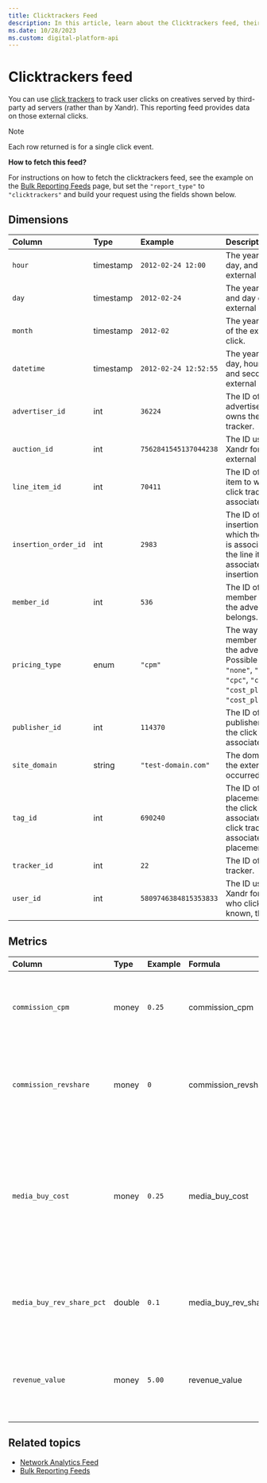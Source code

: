 ```yaml
---
title: Clicktrackers Feed
description: In this article, learn about the Clicktrackers feed, their Dimensions, and Metrics.
ms.date: 10/28/2023
ms.custom: digital-platform-api
---
```


# Clicktrackers feed

You can use [click trackers](click-tracker-service.md) to track user clicks on creatives served by third-party ad servers (rather than by
Xandr). This reporting feed provides data on those external clicks.

> [!NOTE]
> Each row returned is for a single click event.
>
> **How to fetch this feed?**
>
> For instructions on how to fetch the clicktrackers feed, see the example on the [Bulk Reporting Feeds](bulk-reporting-feeds.md) page, but set the `"report_type"` to `"clicktrackers"` and build your request using the fields shown below.

## Dimensions

| Column | Type | Example | Description |
|:---|:---|:---|:---|
| `hour` | timestamp | `2012-02-24 12:00` | The year, month, day, and hour of the external click. |
| `day` | timestamp | `2012-02-24` | The year, month, and day of the external click. |
| `month` | timestamp | `2012-02` | The year and month of the external click. |
| `datetime` | timestamp | `2012-02-24 12:52:55` | The year, month, day, hour, minute, and second of the external click. |
| `advertiser_id` | int | `36224` | The ID of the advertiser that owns the click tracker. |
| `auction_id` | int | `7562841545137044238` | The ID used by Xandr for the external click event. |
| `line_item_id` | int | `70411` | The ID of the line item to which the click tracker is associated. |
| `insertion_order_id` | int | `2983` | The ID of the insertion order to which the line item is associated. If `0`, the line item is not associated to an insertion order. |
| `member_id` | int | `536` | The ID of the member to which the advertiser belongs. |
| `pricing_type` | enum | `"cpm"` | The way the member is paid by the advertiser. Possible values: `"none"`, `"cpm"`, `"cpc"`, `"cpa"`, `"cost_plus_cpm"`, or `"cost_plus_margin"`. |
| `publisher_id` | int | `114370` | The ID of the publisher to which the click tracker is associated. |
| `site_domain` | string | `"test-domain.com"` | The domain where the external click occurred. |
| `tag_id` | int | `690240` | The ID of the placement to which the click tracker is associated. If `0`, the click tracker is not associated to a placement. |
| `tracker_id` | int | `22` | The ID of the click tracker. |
| `user_id` | int | `5809746384815353833` | The ID used by Xandr for the user who clicked. If not known, this is `0`. |

## Metrics

| Column | Type | Example | Formula | Description |
|:---|:---|:---|:---|:---|
| `commission_cpm` | money | `0.25` | commission_cpm | The cpm that the member pays a broker. This is set at the line item. |
| `commission_revshare` | money | `0` | commission_revshare | The revshare that the member pays a broker. This is set at the line item. |
| `media_buy_cost` | money | `0.25` | media_buy_cost | The amount paid for the external click. The third-party ad server passes this in the `"ancost"` parameter of the click tracker's query string. |
| `media_buy_rev_share_pct` | double | `0.1` | media_buy_rev_share_pct | The percentage of revenue that the member pays the publisher. |
| `revenue_value` | money | `5.00` | revenue_value | The amount that the advertiser pays the member. This is set at the line item. |

## Related topics

- [Network Analytics Feed](network-analytics-feed.md)
- [Bulk Reporting Feeds](bulk-reporting-feeds.md)
